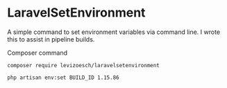 # LaravelSetEnvironment
A simple command to set environment variables via command line. I wrote this to assist in pipeline builds.

Composer command
```composer
composer require levizoesch/laravelsetenvironment
```

```artisan
php artisan env:set BUILD_ID 1.15.86
```
